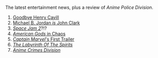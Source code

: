 



The latest entertainment news, plus a review of _Anime Police Division_.

1. [Goodbye Henry Cavill](https://www.hollywoodreporter.com/heat-vision/henry-cavill-as-superman-warner-bros-dc-universe-shake-up-1142306)
1. [Michael B. Jordan *is* John Clark](https://www.cbr.com/michael-b-jordan-star-tom-clancy-film-series/)
1. [_Space Jam 2_](https://io9.gizmodo.com/lebron-james-assembles-his-tune-squad-for-space-jam-2-1829177537)?!?
1. [_American Gods_ in Chaos](https://www.hollywoodreporter.com/live-feed/american-gods-sidelines-new-showrunner-delays-frustrations-1140946)
1. [_Captain Marvel_'s First Trailer](https://www.youtube.com/watch?v=Z1BCujX3pw8)
1. [_The Labyrinth Of The Spirits_](https://www.goodreads.com/book/show/37677977-the-labyrinth-of-the-spirits)
1. [_Anime Crimes Division_](https://www.youtube.com/watch?v=urk_kp76RoI)
